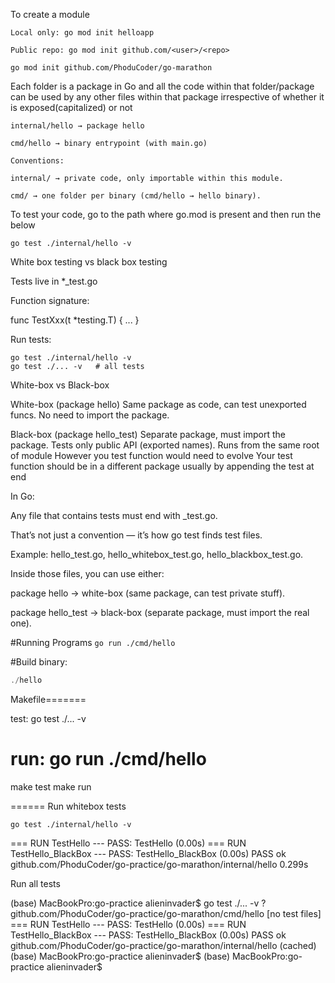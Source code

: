 To create a module
```
Local only: go mod init helloapp

Public repo: go mod init github.com/<user>/<repo>

go mod init github.com/PhoduCoder/go-marathon
```

Each folder is a package in Go and all the code within that folder/package
can be used by any other files within that package irrespective of whether it is 
exposed(capitalized) or not 
```
internal/hello → package hello

cmd/hello → binary entrypoint (with main.go)

Conventions:

internal/ → private code, only importable within this module.

cmd/ → one folder per binary (cmd/hello → hello binary).
```

To test your code, go to the path where go.mod is present 
and then run the below
```
go test ./internal/hello -v
```

White box testing vs black box testing 

Tests live in *_test.go

Function signature:

func TestXxx(t *testing.T) { ... }


Run tests:
```
go test ./internal/hello -v
go test ./... -v   # all tests
```

White-box vs Black-box

White-box (package hello)
Same package as code, can test unexported funcs.
No need to import the package.

Black-box (package hello_test)
Separate package, must import the package.
Tests only public API (exported names).
Runs from the same root of module
However you test function would need to evolve 
Your test function should be in a different package usually by appending the test at end 

In Go:

Any file that contains tests must end with _test.go.

That’s not just a convention — it’s how go test finds test files.

Example: hello_test.go, hello_whitebox_test.go, hello_blackbox_test.go.

Inside those files, you can use either:

package hello → white-box (same package, can test private stuff).

package hello_test → black-box (separate package, must import the real one).

#Running Programs 
```go run ./cmd/hello```

#Build binary:

```go build -o hello ./cmd/hello
./hello
```

Makefile=======

test:
	go test ./... -v

run:
	go run ./cmd/hello
=================

make test 
make run

======
Run whitebox tests 
```
go test ./internal/hello -v
```

=== RUN   TestHello
--- PASS: TestHello (0.00s)
=== RUN   TestHello_BlackBox
--- PASS: TestHello_BlackBox (0.00s)
PASS
ok      github.com/PhoduCoder/go-practice/go-marathon/internal/hello    0.299s

Run all tests 

(base) MacBookPro:go-practice alieninvader$ go test ./... -v
?       github.com/PhoduCoder/go-practice/go-marathon/cmd/hello [no test files]
=== RUN   TestHello
--- PASS: TestHello (0.00s)
=== RUN   TestHello_BlackBox
--- PASS: TestHello_BlackBox (0.00s)
PASS
ok      github.com/PhoduCoder/go-practice/go-marathon/internal/hello    (cached)
(base) MacBookPro:go-practice alieninvader$ 
(base) MacBookPro:go-practice alieninvader$ 